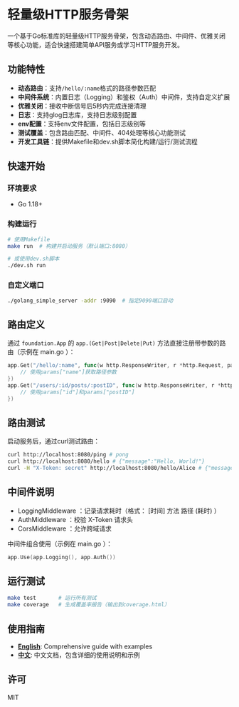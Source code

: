 # 轻量级HTTP服务骨架

一个基于Go标准库的轻量级HTTP服务骨架，包含动态路由、中间件、优雅关闭等核心功能，适合快速搭建简单API服务或学习HTTP服务开发。

## 功能特性
- **动态路由**：支持`/hello/:name`格式的路径参数匹配
- **中间件系统**：内置日志（Logging）和鉴权（Auth）中间件，支持自定义扩展
- **优雅关闭**：接收中断信号后5秒内完成连接清理
- **日志**：支持glog日志库，支持日志级别配置
- **env配置**：支持env文件配置，包括日志级别等
- **测试覆盖**：包含路由匹配、中间件、404处理等核心功能测试
- **开发工具链**：提供Makefile和dev.sh脚本简化构建/运行/测试流程

## 快速开始

### 环境要求
- Go 1.18+

### 构建运行
```bash
# 使用Makefile
make run  # 构建并启动服务（默认端口:8080）

# 或使用dev.sh脚本
./dev.sh run
```

### 自定义端口
```bash
./golang_simple_server -addr :9090  # 指定9090端口启动
```

## 路由定义
通过 `foundation.App` 的 `app.(Get|Post|Delete|Put)` 方法直接注册带参数的路由（示例在 main.go ）：

```go
app.Get("/hello/:name", func(w http.ResponseWriter, r *http.Request, params map[string]string) {
    // 使用params["name"]获取路径参数
})
app.Get("/users/:id/posts/:postID", func(w http.ResponseWriter, r *http.Request, params map[string]string) {
    // 使用params["id"]和params["postID"]
})
```

## 路由测试
启动服务后，通过curl测试路由：

```bash
curl http://localhost:8080/ping # pong
curl http://localhost:8080/hello # {"message":"Hello, World!"}
curl -H "X-Token: secret" http://localhost:8080/hello/Alice # {"message":"Hello, Alice!"}
```

## 中间件说明
- LoggingMiddleware ：记录请求耗时（格式： [时间] 方法 路径 (耗时) ）
- AuthMiddleware ：校验 X-Token 请求头
- CorsMiddleware ：允许跨域请求

中间件组合使用（示例在 main.go ）：
```go
app.Use(app.Logging(), app.Auth())
```

## 运行测试
```bash
make test       # 运行所有测试
make coverage   # 生成覆盖率报告（输出到coverage.html）
```

## 使用指南
* **[English](docs/en/usage.md)**: Comprehensive guide with examples
* **[中文](docs/cn/usage.md)**: 中文文档，包含详细的使用说明和示例

## 许可
MIT